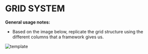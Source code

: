 # GRID SYSTEM

**General usage notes:**

- Based on the image below, replicate the grid structure using the different columns that a framework gives us.

![template](https://preview.ibb.co/huKPWm/ejercicio_grid_gral.png")
